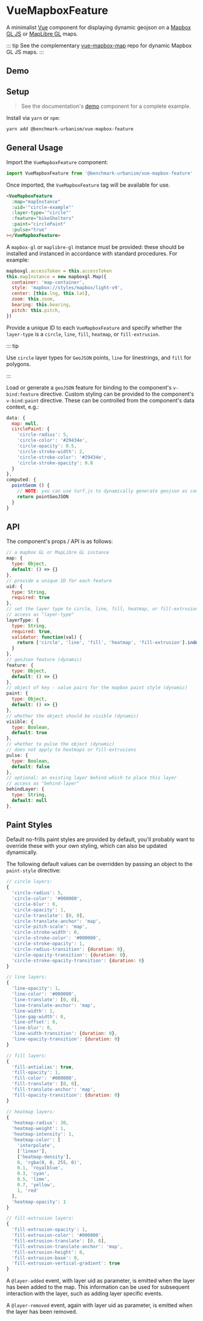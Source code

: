 # VueMapboxFeature

A minimalist [Vue](https://vuejs.org/) component for displaying dynamic geojson on a [Mapbox GL JS](https://www.mapbox.com/mapbox-gl-js/api/) or [MapLibre GL](https://github.com/maplibre/maplibre-gl-js) maps.

::: tip
See the complementary [vue-mapbox-map](https://benchmark-urbanism.github.io/vue-mapbox-map/) repo for dynamic Mapbox GL JS maps.
:::

## Demo

<ClientOnly>
<Demo/>
</ClientOnly>

## Setup

> See the documentation's [demo](https://github.com/benchmark-urbanism/vue-mapbox-feature/blob/master/docs/.vuepress/components/Demo.vue) component for a complete example.

Install via `yarn` or `npm`:

```
yarn add @benchmark-urbanism/vue-mapbox-feature
```

## General Usage

Import the `VueMapboxFeature` component:

```js
import VueMapboxFeature from '@benchmark-urbanism/vue-mapbox-feature'
```

Once imported, the `VueMapboxFeature` tag will be available for use.

```html
<VueMapboxFeature
  :map="mapInstance"
  :uid='"circle-example"'
  :layer-type='"circle"'
  :feature="bikeShelters"
  :paint="circlePaint"
  :pulse="true"
></VueMapboxFeature>
```

A `mapbox-gl` or `maplibre-gl` instance must be provided: these should be installed and instanced in accordance with standard procedures. For example:

```js
mapboxgl.accessToken = this.accessToken
this.mapInstance = new mapboxgl.Map({
  container: 'map-container',
  style: 'mapbox://styles/mapbox/light-v9',
  center: [this.lng, this.lat],
  zoom: this.zoom,
  bearing: this.bearing,
  pitch: this.pitch,
})
```

Provide a unique ID to each `VueMapboxFeature` and specify whether the `layer-type` is a `circle`, `line`, `fill`, `heatmap`, or `fill-extrusion`.

::: tip

Use `circle` layer types for `GeoJSON` points, `line` for linestrings, and `fill` for polygons.

:::

Load or generate a `geoJSON` feature for binding to the component's `v-bind:feature` directive. Custom styling can be provided to the component's `v-bind:paint` directive. These can be controlled from the component's data context, e.g.:

```javascript
data: {
  map: null,
  circlePaint: {
    'circle-radius': 5,
    'circle-color': '#29434e',
    'circle-opacity': 0.5,
    'circle-stroke-width': 2,
    'circle-stroke-color': '#29434e',
    'circle-stroke-opacity': 0.8
  }
},
computed: {
  pointGeom () {
    // NOTE: you can use turf.js to dynamically generate geojson as computed properties
    return pointGeoJSON
  }
}
```

## API

The component's props / API is as follows:

```js
// a mapbox GL or MapLibre GL instance
map: {
  type: Object,
  default: () => {}
},
// provide a unique ID for each feature
uid: {
  type: String,
  required: true
},
// set the layer type to circle, line, fill, heatmap, or fill-extrusion
// access as "layer-type"
layerType: {
  type: String,
  required: true,
  validator: function(val) {
    return ['circle', 'line', 'fill', 'heatmap', 'fill-extrusion'].indexOf(val) !== -1
  }
},
// geoJson feature (dynamic)
feature: {
  type: Object,
  default: () => {}
},
// object of key - value pairs for the mapbox paint style (dynamic)
paint: {
  type: Object,
  default: () => {}
},
// whether the object should be visible (dynamic)
visible: {
  type: Boolean,
  default: true
},
// whether to pulse the object (dynamic)
// does not apply to heatmaps or fill-extrusions
pulse: {
  type: Boolean,
  default: false
},
// optional: an existing layer behind which to place this layer
// access as "behind-layer"
behindLayer: {
  type: String,
  default: null
},
```

## Paint Styles

Default no-frills paint styles are provided by default, you'll probably want to override these with your own styling, which can also be updated dynamically.

The following default values can be overridden by passing an object to the `paint-style` directive:

```javascript
// circle layers:
{
  'circle-radius': 5,
  'circle-color': '#000000',
  'circle-blur': 0,
  'circle-opacity': 1,
  'circle-translate': [0, 0],
  'circle-translate-anchor': 'map',
  'circle-pitch-scale': 'map',
  'circle-stroke-width': 0,
  'circle-stroke-color': '#000000',
  'circle-stroke-opacity': 1,
  'circle-radius-transition': {duration: 0},
  'circle-opacity-transition': {duration: 0},
  'circle-stroke-opacity-transition': {duration: 0}
}

// line layers:
{
  'line-opacity': 1,
  'line-color': '#000000',
  'line-translate': [0, 0],
  'line-translate-anchor': 'map',
  'line-width': 1,
  'line-gap-width': 0,
  'line-offset': 0,
  'line-blur': 0,
  'line-width-transition': {duration: 0},
  'line-opacity-transition': {duration: 0}
}

// fill layers:
{
  'fill-antialias': true,
  'fill-opacity': 1,
  'fill-color': '#000000',
  'fill-translate': [0, 0],
  'fill-translate-anchor': 'map',
  'fill-opacity-transition': {duration: 0}
}

// heatmap layers:
{
  'heatmap-radius': 30,
  'heatmap-weight': 1,
  'heatmap-intensity': 1,
  'heatmap-color': [
    'interpolate',
    ['linear'],
    ['heatmap-density'],
    0, 'rgba(0, 0, 255, 0)',
    0.1, 'royalblue',
    0.3, 'cyan',
    0.5, 'lime',
    0.7, 'yellow',
    1, 'red'
  ],
  'heatmap-opacity': 1
}

// fill-extrusion layers:
{
  'fill-extrusion-opacity': 1,
  'fill-extrusion-color': '#000000',
  'fill-extrusion-translate': [0, 0],
  'fill-extrusion-translate-anchor': 'map',
  'fill-extrusion-height': 0,
  'fill-extrusion-base': 0,
  'fill-extrusion-vertical-gradient': true
}
```

A `@layer-added` event, with layer uid as parameter, is emitted when the layer has been added to the map. This information can be used for subsequent interaction with the layer, such as adding layer specific events.

A `@layer-removed` event, again with layer uid as parameter, is emitted when the layer has been removed.
